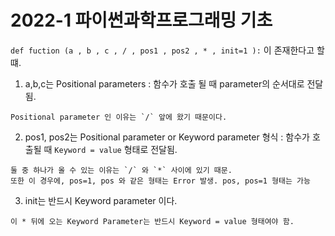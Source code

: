 # 2022-1 파이썬과학프로그래밍 기초

`def fuction (a , b , c , / , pos1 , pos2 , * , init=1 ):` 이 존재한다고 할 떄.
  1. a,b,c는 Positional parameters : 함수가 호출 될 때 parameter의 순서대로 전달됨. 

    Positional parameter 인 이유는 `/` 앞에 왔기 때문이다.     
    
  2. pos1, pos2는 Positional parameter or Keyword parameter 형식 : 함수가 호출될 때 `Keyword = value` 형태로 전달됨.

    둘 중 하나가 올 수 있는 이유는 `/` 와 `*` 사이에 있기 때문.
    또한 이 경우에, pos=1, pos 와 같은 형태는 Error 발생. pos, pos=1 형태는 가능
    
  3. init는 반드시 Keyword parameter 이다.

    이 * 뒤에 오는 Keyword Parameter는 반드시 Keyword = value 형태여야 함.
